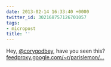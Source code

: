 ```yaml
---
date: 2013-02-14 16:33:40 +0000
twitter_id: 302168757126701057
tags:
- micropost
title: ''
---
```


Hey, [@corygodbey](https://twitter.com/corygodbey), have you seen this? [feedproxy.google.com/~r/parislemon/…](http://feedproxy.google.com/~r/parislemon/~3/tO3vyjAdF6s/43092793423)
